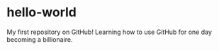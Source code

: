# hello-world
My first repository on GitHub!
Learning how to use GitHub for one day becoming a billionaire.
